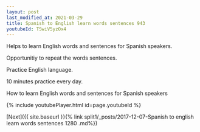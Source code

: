 ```yaml
---
layout: post
last_modified_at: 2021-03-29
title: Spanish to English learn words sentences 943 
youtubeId: TSwiV5yzOx4
---
```

 
 
Helps to learn English words and sentences for Spanish speakers.

Opportunitiy to repeat the words sentences. 

Practice English language. 
 
10 minutes practice every day. 
 
How to learn English words and sentences for Spanish speakers 
 
{% include youtubePlayer.html id=page.youtubeId %}
 
 
[Next]({{ site.baseurl }}{% link  split1/_posts/2017-12-07-Spanish to english learn words sentences 1280 .md%})
 

